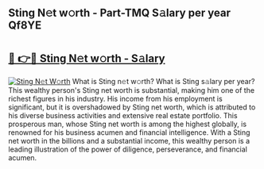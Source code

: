 ## Sting N𝚎t w𝚘rth - Part-TMQ S𝚊lary per year Qf8YE

# <h2><a href="http://gc0k8gg.nevu.top/?p=Sting">🔗 👉🔴 Sting N𝚎t w𝚘rth - S𝚊lary</a></h2>

[![Sting N𝚎t W𝚘rth](https://i.imgur.com/Oavwk0R.jpeg)](http://gc0k8gg.nevu.top/?p=Sting)
What is Sting n𝚎t w𝚘rth? What is Sting s𝚊lary per year?
This wealthy person's Sting net worth is substantial, making him one of the richest figures in his industry. His income from his employment is significant, but it is overshadowed by Sting net worth, which is attributed to his diverse business activities and extensive real estate portfolio. This prosperous man, whose Sting net worth is among the highest globally, is renowned for his business acumen and financial intelligence. With a Sting net worth in the billions and a substantial income, this wealthy person is a leading illustration of the power of diligence, perseverance, and financial acumen.
